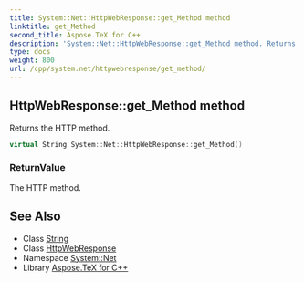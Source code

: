 ```yaml
---
title: System::Net::HttpWebResponse::get_Method method
linktitle: get_Method
second_title: Aspose.TeX for C++
description: 'System::Net::HttpWebResponse::get_Method method. Returns the HTTP method in C++.'
type: docs
weight: 800
url: /cpp/system.net/httpwebresponse/get_method/
---
```

## HttpWebResponse::get_Method method


Returns the HTTP method.

```cpp
virtual String System::Net::HttpWebResponse::get_Method()
```


### ReturnValue

The HTTP method.

## See Also

* Class [String](../../../system/string/)
* Class [HttpWebResponse](../)
* Namespace [System::Net](../../)
* Library [Aspose.TeX for C++](../../../)
